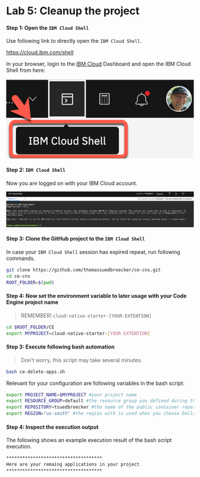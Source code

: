 # Lab 5: Cleanup the project

#### Step 1: Open the `IBM Cloud Shell`

Use following link to directly open the `IBM Cloud Shell`.

<https://cloud.ibm.com/shell>

In your browser, login to the [IBM Cloud](https://cloud.ibm.com) Dashboard and open the IBM Cloud Shell from here:

![](images/cns-ce-cloud-shell-01.png)


#### Step 2: `IBM Cloud Shell`

Now you are logged on with your IBM Cloud account.

![](images/cns-ce-cloud-shell-02.png)

#### Step 3: Clone the GitHub project to the `IBM Cloud Shell` 

In case your `IBM Cloud Shell` session has expired repeat, run following commands.

```sh
git clone https://github.com/thomassuedbroecker/ce-cns.git
cd ce-cns
ROOT_FOLDER=$(pwd)
```

#### Step 4: Now set the environment variable to later usage with your Code Engine project name

> REMEMBER! `cloud-native-starter-[YOUR-EXTENTION]`

```sh
cd $ROOT_FOLDER/CE
export MYPROJECT=cloud-native-starter-[YOUR-EXTENTION]
```

#### Step 3: Execute following bash automation

> Don't worry, this script may take several minutes.

```sh
bash ce-delete-apps.sh
```

Relevant for your configuration are following variables in the bash script:

```sh
export PROJECT_NAME=$MYPROJECT #your project name
export RESOURCE_GROUP=default #the resource group you defined during the creation of the project
export REPOSITORY=tsuedbroecker #the name of the public container repository on Quay
export REGION="us-south" #the region with is used when you choose Dallas as location during the creation of the project
```

#### Step 4: Inspect the execution output

The following shows an example execution result of the bash script execution.

```sh
************************************
Here are your remaing applications in your project 
************************************

```
